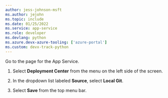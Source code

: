 ```yaml
---
author: jess-johnson-msft
ms.author: jejohn
ms.topic: include
ms.date: 01/25/2022
ms.service: app-service
ms.role: developer
ms.devlang: python
ms.azure.devx-azure-tooling: ['azure-portal']
ms.custom: devx-track-python
---
```


Go to the page for the App Service.

1. Select **Deployment Center** from the menu on the left side of the screen.

1. In the dropdown list labeled **Source**, select **Local Git**.

1. Select **Save** from the top menu bar.
